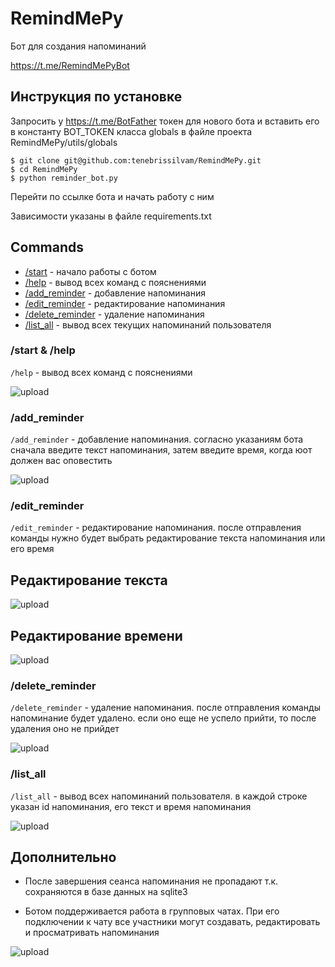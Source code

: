 # RemindMePy

Бот для создания напоминаний

https://t.me/RemindMePyBot

## Инструкция по установке

Запросить у https://t.me/BotFather токен для нового бота и вставить его в константу BOT_TOKEN
класса globals в файле проекта RemindMePy/utils/globals 

```
$ git clone git@github.com:tenebrissilvam/RemindMePy.git
$ cd RemindMePy
$ python reminder_bot.py
```
Перейти по ссылке бота и начать работу с ним

Зависимости указаны в файле requirements.txt

## Commands
- [/start]() - начало работы с ботом
- [/help]() - вывод всех команд с пояснениями 
- [/add_reminder]() - добавление напоминания
- [/edit_reminder]() - редактирование напоминания
- [/delete_reminder]() - удаление напоминания
- [/list_all]() - вывод всех текущих напоминаний пользователя


### /start & /help
```/help``` - вывод всех команд с пояснениями 

<p><img src="screenshots/basic_commands.png" alt="upload">


### /add_reminder
```/add_reminder``` - добавление напоминания. согласно указаниям бота сначала введите
текст напоминания, затем введите время, когда юот должен вас оповестить

<p><img src="screenshots/add_reminder.png" alt="upload">


### /edit_reminder
```/edit_reminder``` - редактирование напоминания. после отправления команды
нужно будет выбрать редактирование текста напоминания или его время

## Редактирование текста

<p><img src="screenshots/edit_text.png" alt="upload">

## Редактирование времени

<p><img src="screenshots/edit_date.png" alt="upload">

### /delete_reminder
```/delete_reminder``` - удаление напоминания. после отправления команды
напоминание будет удалено. если оно еще не успело прийти, то после удаления оно не прийдет

<p><img src="screenshots/delete.png" alt="upload">

### /list_all
```/list_all``` - вывод всех напоминаний пользователя. в каждой строке указан id напоминания,
его текст и время напоминания

<p><img src="screenshots/list_all.png" alt="upload">

## Дополнительно

- После завершения сеанса напоминания не пропадают т.к. сохраняются в базе данных на sqlite3

- Ботом поддерживается работа в групповых чатах. При его подключении к чату все участники могут
создавать, редактировать и просматривать напоминания

<p><img src="screenshots/groupchat.png" alt="upload">




